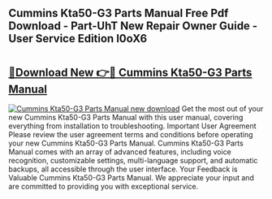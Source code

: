 ## Cummins Kta50-G3 Parts Manual Free Pdf Download - Part-UhT New Repair Owner Guide - User Service Edition l0oX6

# <h2><a href="http://cf20840.oget.top/?id=Cummins+Kta50-G3+Parts+Manual">🔗Download New 👉🔴 Cummins Kta50-G3 Parts Manual</a></h2>

[![Cummins Kta50-G3 Parts Manual new download](https://i.imgur.com/5g1atiW.png)](http://cf20840.oget.top/?id=Cummins+Kta50-G3+Parts+Manual)
Get the most out of your new Cummins Kta50-G3 Parts Manual with this user manual, covering everything from installation to troubleshooting. Important User Agreement Please review the user agreement terms and conditions before operating your new Cummins Kta50-G3 Parts Manual. Cummins Kta50-G3 Parts Manual comes with an array of advanced features, including voice recognition, customizable settings, multi-language support, and automatic backups, all accessible through the user interface. Your Feedback is Valuable Cummins Kta50-G3 Parts Manual. We appreciate your input and are committed to providing you with exceptional service.
